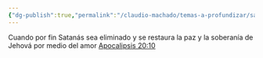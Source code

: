 ```yaml
---
{"dg-publish":true,"permalink":"/claudio-machado/temas-a-profundizar/satanas/aplastar-la-cabeza/"}
---
```


Cuando por fin Satanás sea eliminado y se restaura la paz y la soberanía de Jehová por medio del amor [Apocalipsis 20:10](https://wol.jw.org/es/wol/b/r4/lp-s/nwtsty/66/20#v=66:20:10)